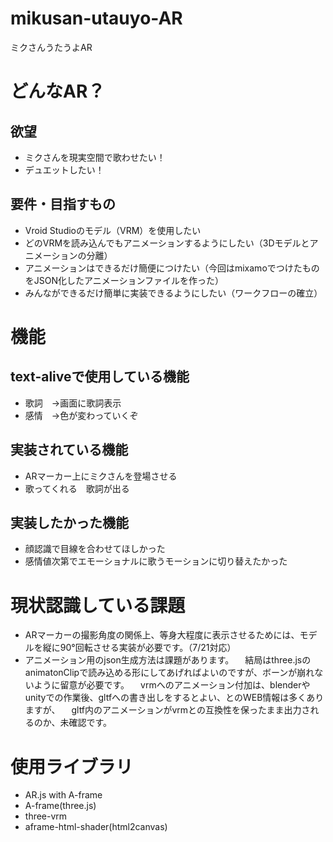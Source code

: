 # mikusan-utauyo-AR
ミクさんうたうよAR

# どんなAR？
## 欲望
* ミクさんを現実空間で歌わせたい！
* デュエットしたい！

## 要件・目指すもの
* Vroid Studioのモデル（VRM）を使用したい
* どのVRMを読み込んでもアニメーションするようにしたい（3Dモデルとアニメーションの分離）
* アニメーションはできるだけ簡便につけたい（今回はmixamoでつけたものをJSON化したアニメーションファイルを作った）
* みんなができるだけ簡単に実装できるようにしたい（ワークフローの確立）

# 機能
## text-aliveで使用している機能
* 歌詞　→画面に歌詞表示
* 感情　→色が変わっていくぞ

## 実装されている機能
* ARマーカー上にミクさんを登場させる
* 歌ってくれる　歌詞が出る

## 実装したかった機能
* 顔認識で目線を合わせてほしかった
* 感情値次第でエモーショナルに歌うモーションに切り替えたかった

# 現状認識している課題
* ARマーカーの撮影角度の関係上、等身大程度に表示させるためには、モデルを縦に90°回転させる実装が必要です。（7/21対応）
* アニメーション用のjson生成方法は課題があります。
　結局はthree.jsのanimatonClipで読み込める形にしてあげればよいのですが、ボーンが崩れないように留意が必要です。
　vrmへのアニメーション付加は、blenderやunityでの作業後、gltfへの書き出しをするとよい、とのWEB情報は多くありますが、
　gltf内のアニメーションがvrmとの互換性を保ったまま出力されるのか、未確認です。

# 使用ライブラリ
* AR.js with A-frame
* A-frame(three.js)
* three-vrm
* aframe-html-shader(html2canvas)
